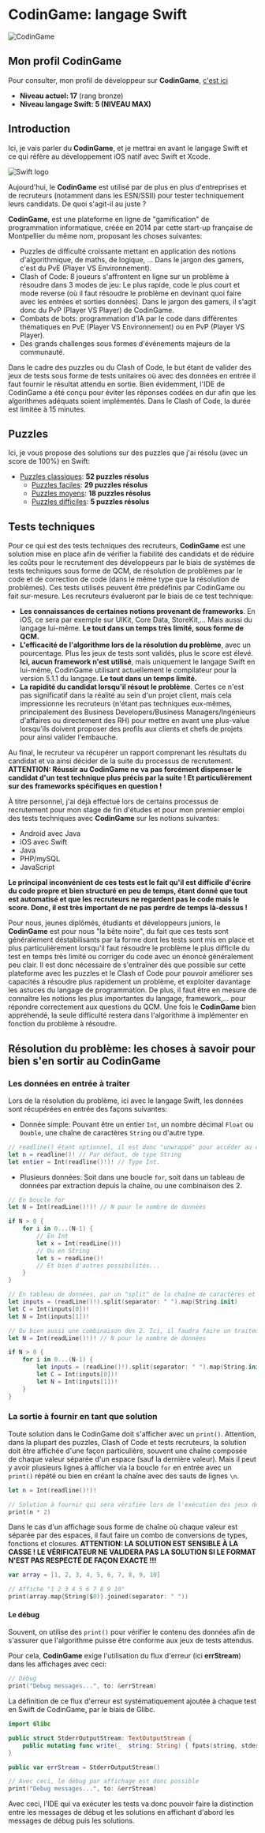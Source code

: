 # CodinGame: langage Swift

![CodinGame](https://www.it-connect.fr/wp-content-itc/uploads/2017/02/codingame-wall.jpg)

## Mon profil CodinGame
Pour consulter, mon profil de développeur sur **CodinGame**, [c'est ici](https://www.codingame.com/profile/7db76a59bcdf34852132ed82e45bf4f62696733)
- **Niveau actuel: 17** (rang bronze)
- **Niveau langage Swift: 5 (NIVEAU MAX)**

## Introduction
Ici, je vais parler du **CodinGame**, et je mettrai en avant le langage Swift et ce qui réfère au développement iOS natif avec Swift et Xcode.

![Swift logo](https://codabee.com/wp-content/uploads/2019/05/1280px-Swift_logo_with_text.svg_.png)

Aujourd'hui, le **CodinGame** est utilisé par de plus en plus d'entreprises et de recruteurs (notamment dans les ESN/SSII) pour tester techniquement leurs candidats. De quoi s'agit-il au juste ?

**CodinGame**, est une plateforme en ligne de "gamification" de programmation informatique, créée en 2014 par cette start-up française de Montpellier du même nom, proposant les choses suivantes:
 - Puzzles de difficulté croissante mettant en application des notions d'algorithmique, de maths, de logique, ... Dans le jargon des gamers, c'est du PvE (Player VS Environnement).
 - Clash of Code: 8 joueurs s'affrontent en ligne sur un problème à résoudre dans 3 modes de jeu: Le plus rapide, code le plus court et mode reverse (où il faut résoudre le problème en devinant quoi faire avec les entrées et sorties données). Dans le jargon des gamers, il s'agit donc du PvP (Player VS Player) de CodinGame.
 - Combats de bots: programmation d'IA par le code dans différentes thématiques en PvE (Player VS Environnement) ou en PvP (Player VS Player).
 - Des grands challenges sous formes d'événements majeurs de la communauté.

Dans le cadre des puzzles ou du Clash of Code, le but étant de valider des jeux de tests sous forme de tests unitaires où avec des données en entrée il faut fournir le résultat attendu en sortie. Bien évidemment, l'IDE de CodinGame a été conçu pour éviter les réponses codées en dur afin que les algorithmes adéquats soient implémentés. Dans le Clash of Code, la durée est limitée à 15 minutes.

## Puzzles

Ici, je vous propose des solutions sur des puzzles que j'ai résolu (avec un score de 100%) en Swift:
- [Puzzles classiques](https://github.com/Kous92/CodinGame-Swift-FR-/tree/main/Puzzles%20classiques): **52 puzzles résolus**
	+ [Puzzles faciles](https://github.com/Kous92/CodinGame-Swift-FR-/tree/main/Puzzles%20classiques/Facile): **29 puzzles résolus**
	+ [Puzzles moyens](https://github.com/Kous92/CodinGame-Swift-FR-/tree/main/Puzzles%20classiques/Moyen): **18 puzzles résolus**
	+ [Puzzles difficiles](https://github.com/Kous92/CodinGame-Swift-FR-/tree/main/Puzzles%20classiques/Difficile): **5 puzzles résolus**

## Tests techniques

Pour ce qui est des tests techniques des recruteurs, **CodinGame** est une solution mise en place afin de vérifier la fiabilité des candidats et de réduire les coûts pour le recrutement des développeurs par le biais de systèmes de tests techniques sous forme de QCM, de résolution de problèmes par le code et de correction de code (dans le même type que la résolution de problèmes). Ces tests utilisés peuvent être prédéfinis par CodinGame ou fait sur-mesure. Les recruteurs évalueront par le biais de ce test technique:

 - **Les connaissances de certaines notions provenant de frameworks**. En iOS, ce sera par exemple sur UIKit, Core Data, StoreKit,... Mais aussi du langage lui-même. **Le tout dans un temps très limité, sous forme de QCM.**
 - **L'efficacité de l'algorithme lors de la résolution du problème**, avec un pourcentage. Plus les jeux de tests sont validés, plus le score est élevé. **Ici, aucun framework n'est utilisé**, mais uniquement le langage Swift en lui-même, CodinGame utilisant actuellement le compilateur pour la version 5.1.1 du langage. **Le tout dans un temps limité.**
 - **La rapidité du candidat lorsqu'il résout le problème**. Certes ce n'est pas significatif dans la réalité au sein d'un projet client, mais cela impressionne les recruteurs (n'étant pas techniques eux-mêmes, principalement des Business Developers/Business Managers/Ingénieurs d'affaires ou directement des RH) pour mettre en avant une plus-value lorsqu'ils doivent proposer des profils aux clients et chefs de projets pour ainsi valider l'embauche.

Au final, le recruteur va récupérer un rapport comprenant les résultats du candidat et va ainsi décider de la suite du processus de recrutement. **ATTENTION: Réussir au CodinGame ne va pas forcément dispenser le candidat d'un test technique plus précis par la suite ! Et particulièrement sur des frameworks spécifiques en question !**

À titre personnel, j'ai déjà effectué lors de certains processus de recrutement pour mon stage de fin d'études et pour mon premier emploi des tests techniques avec **CodinGame** sur les notions suivantes:
 - Android avec Java
 - iOS avec Swift
 - Java
 - PHP/mySQL
 - JavaScript

**Le principal inconvénient de ces tests est le fait qu'il est difficile d'écrire du code propre et bien structuré en peu de temps, étant donné que tout est automatisé et que les recruteurs ne regardent pas le code mais le score. Donc, il est très important de ne pas perdre de temps là-dessus !**

Pour nous, jeunes diplômés, étudiants et développeurs juniors, le **CodinGame** est pour nous "la bête noire", du fait que ces tests sont généralement déstabilisants par la forme dont les tests sont mis en place et plus particulièrement lorsqu'il faut résoudre le problème le plus difficile du test en temps très limité ou corriger du code avec un énoncé généralement peu clair. Il est donc nécessaire de s'entraîner dès que possible sur cette plateforme avec les puzzles et le Clash of Code pour pouvoir améliorer ses capacités à résoudre plus rapidement un problème, et exploiter davantage les astuces du langage de programmation. De plus, il faut être en mesure de connaître les notions les plus importantes du langage, framework,... pour répondre correctement aux questions du QCM. Une fois le **CodinGame** bien appréhendé, la seule difficulté restera dans l'algorithme à implémenter en fonction du problème à résoudre.

## Résolution du problème: les choses à savoir pour bien s'en sortir au CodinGame

### Les données en entrée à traiter

Lors de la résolution du problème, ici avec le langage Swift, les données sont récupérées en entrée des façons suivantes:

 - Donnée simple: Pouvant être un entier `Int`, un nombre décimal `Float` ou `Double`, une chaîne de caractères `String` ou d'autre type.
```swift
// readline() étant optionnel, il est donc "unwrappé" pour accéder au contenu
let n = readline()! // Par défaut, de type String
let entier = Int(readline()!)! // Type Int.
```
 - Plusieurs données: Soit dans une boucle `for`,  soit dans un tableau de données par extraction depuis la chaîne, ou une combinaison des 2.
```swift
// En boucle for
let N = Int(readLine()!)! // N pour le nombre de données

if N > 0 {
	for i in 0...(N-1) {
		// En Int
		let x = Int(readLine()!)
		// Ou en String
		let s = readLine()!
		// Et bien d'autres possibilités...
	}
}

// En tableau de données, par un "split" de la chaîne de caractères et l'utilisation de la closure map pour appliquer à chaque élément extrait la valeur souhaitée.
let inputs = (readLine()!).split(separator: " ").map(String.init)
let C = Int(inputs[0])!
let N = Int(inputs[1])!

// Ou bien aussi une combinaison des 2. Ici, il faudra faire un traitement spécifique
let N = Int(readLine()!)! // N pour le nombre de données

if N > 0 {
	for i in 0...(N-1) {
		let inputs = (readLine()!).split(separator: " ").map(String.init)
		let C = Int(inputs[0])!
		let N = Int(inputs[1])!
	}
}
```

### La sortie à fournir en tant que solution

Toute solution dans le CodinGame doit s'afficher avec un `print()`. Attention, dans la plupart des puzzles, Clash of Code et tests recruteurs, la solution doit être affichée d'une façon particulière, souvent une chaîne composée de chaque valeur séparée d'un espace (sauf la dernière valeur). Mais il peut y avoir plusieurs lignes à afficher via la boucle `for` en entrée avec un `print()` répété ou bien en créant la chaîne avec des sauts de lignes `\n`.

```swift
let n = Int(readline()!)!

// Solution à fournir qui sera vérifiée lors de l'exécution des jeux de tests.
print(n * 2)
```

Dans le cas d'un affichage sous forme de chaîne où chaque valeur est séparée par des espaces, il faut faire un combo de conversions de types, fonctions et closures. **ATTENTION: LA SOLUTION EST SENSIBLE À LA CASSE ! LE VÉRIFICATEUR NE VALIDERA PAS LA SOLUTION SI LE FORMAT N'EST PAS RESPECTÉ DE FAÇON EXACTE !!!**

```swift
var array = [1, 2, 3, 4, 5, 6, 7, 8, 9, 10]

// Affiche "1 2 3 4 5 6 7 8 9 10"
print(array.map{String($0)}.joined(separator: " "))
```

#### Le débug

Souvent, on utilise des `print()` pour vérifier le contenu des données afin de s'assurer que l'algorithme puisse être conforme aux jeux de tests attendus.

Pour cela, **CodinGame** exige l'utilisation du flux d'erreur (ici **errStream**) dans les affichages avec ceci:
```swift
// Débug
print("Debug messages...", to: &errStream)
```

La définition de ce flux d'erreur est systématiquement ajoutée à chaque test en Swift de CodinGame, par le biais de Glibc.
```swift
import Glibc

public struct StderrOutputStream: TextOutputStream {
	public mutating func write(_  string: String) { fputs(string, stderr) }
}

public var errStream = StderrOutputStream()

// Avec ceci, le débug par affichage est donc possible
print("Debug messages...", to: &errStream)
```

Avec ceci, l'IDE qui va exécuter les tests va donc pouvoir faire la distinction entre les messages de débug et les solutions en affichant d'abord les messages de débug puis les solutions.